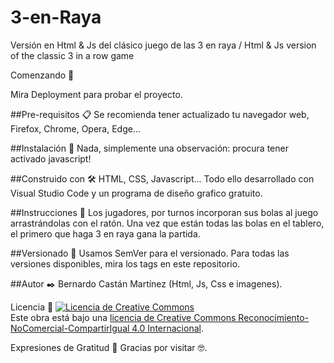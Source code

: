 # 3-en-Raya
Versión en Html &amp; Js del clásico juego de las 3 en raya / Html &amp; Js version of the classic 3 in a row game

Comenzando 🚀

Mira Deployment para probar el proyecto.

##Pre-requisitos 📋
Se recomienda tener actualizado tu navegador web, Firefox, Chrome, Opera, Edge...

##Instalación 🔧
Nada, simplemente una observación: procura tener activado javascript!

##Construido con 🛠️
HTML, CSS, Javascript... Todo ello desarrollado con Visual Studio Code y un programa de diseño grafico gratuito.

##Instrucciones 📖
Los jugadores, por turnos incorporan sus bolas al juego arrastrándolas con el ratón. 
Una vez que están todas las bolas en el tablero, el primero que haga 3 en raya gana la partida.

##Versionado 📌
Usamos SemVer para el versionado. Para todas las versiones disponibles, mira los tags en este repositorio.

##Autor ✒️
Bernardo Castán Martínez (Html, Js, Css e imagenes).

Licencia 📄 <a rel="license" href="http://creativecommons.org/licenses/by-nc-sa/4.0/"><img alt="Licencia de Creative Commons" style="border-width:0" src="https://i.creativecommons.org/l/by-nc-sa/4.0/88x31.png" /></a><br />Este obra está bajo una <a rel="license" href="http://creativecommons.org/licenses/by-nc-sa/4.0/">licencia de Creative Commons Reconocimiento-NoComercial-CompartirIgual 4.0 Internacional</a>.

Expresiones de Gratitud 🎁
Gracias por visitar 🤓.
